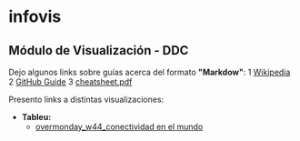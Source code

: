 # infovis
## Módulo de Visualización - DDC

Dejo algunos links sobre guías acerca del formato **"Markdow"**:
1 [Wikipedia](https://es.wikipedia.org/wiki/Markdown)
2 [GitHub Guide](https://guides.github.com/features/mastering-markdown/)
3 [cheatsheet.pdf](https://guides.github.com/pdfs/markdown-cheatsheet-online.pdf)


Presento links a distintas visualizaciones:
* **Tableu:**
  * [overmonday_w44_conectividad en el mundo](https://juanignaciosolis.github.io/infovis/tableu_1.html)

